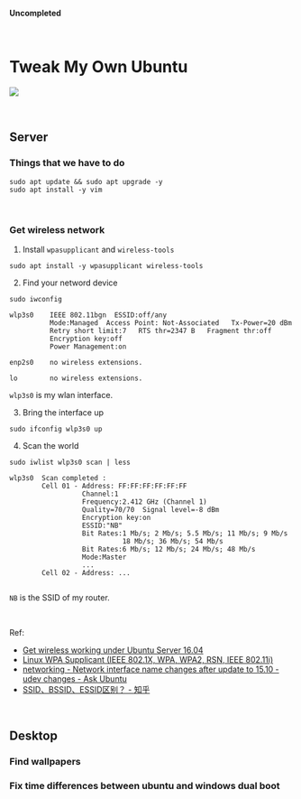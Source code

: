 **Uncompleted**

<br/>

# Tweak My Own Ubuntu

![](./20180512_Ubuntu1804_Hue-add-210_00000_1.png?raw=true)

<br/>

## Server

### Things that we have to do

```shell
sudo apt update && sudo apt upgrade -y
sudo apt install -y vim
```
<br/>

### Get wireless network

1. Install ```wpasupplicant``` and ```wireless-tools```

```shell
sudo apt install -y wpasupplicant wireless-tools
```

2. Find your netword device

```shell
sudo iwconfig
```
```shell
wlp3s0    IEEE 802.11bgn  ESSID:off/any
          Mode:Managed  Access Point: Not-Associated   Tx-Power=20 dBm
          Retry short limit:7   RTS thr=2347 B   Fragment thr:off
          Encryption key:off
          Power Management:on

enp2s0    no wireless extensions.

lo        no wireless extensions.

```
```wlp3s0``` is my wlan interface.

3. Bring the interface up

```shell
sudo ifconfig wlp3s0 up
```

4. Scan the world

```shell
sudo iwlist wlp3s0 scan | less
```
```shell
wlp3s0  Scan completed :
        Cell 01 - Address: FF:FF:FF:FF:FF:FF
                  Channel:1
                  Frequency:2.412 GHz (Channel 1)
                  Quality=70/70  Signal level=-8 dBm
                  Encryption key:on
                  ESSID:"NB"
                  Bit Rates:1 Mb/s; 2 Mb/s; 5.5 Mb/s; 11 Mb/s; 9 Mb/s
                            18 Mb/s; 36 Mb/s; 54 Mb/s
                  Bit Rates:6 Mb/s; 12 Mb/s; 24 Mb/s; 48 Mb/s
                  Mode:Master
                  ...
        Cell 02 - Address: ...
        
```
```NB``` is the SSID of my router.

<br/>

Ref:

- [Get wireless working under Ubuntu Server 16.04](https://ubuntuforums.org/showthread.php?t=2325768)
- [Linux WPA Supplicant \(IEEE 802.1X, WPA, WPA2, RSN, IEEE 802.11i\)](https://w1.fi/wpa_supplicant/)
- [networking - Network interface name changes after update to 15.10 - udev changes - Ask Ubuntu](https://askubuntu.com/questions/689070/network-interface-name-changes-after-update-to-15-10-udev-changes)
- [SSID、BSSID、ESSID区别？ - 知乎](https://www.zhihu.com/question/24362037)

<br/>

## Desktop

### Find wallpapers

### Fix time differences between ubuntu and windows dual boot
